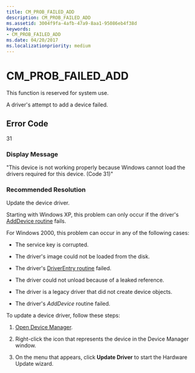 ```yaml
---
title: CM_PROB_FAILED_ADD
description: CM_PROB_FAILED_ADD
ms.assetid: 3004f9fa-4afb-47a9-8aa1-95086eb4f38d
keywords:
- CM_PROB_FAILED_ADD
ms.date: 04/20/2017
ms.localizationpriority: medium
---
```


# CM_PROB_FAILED_ADD

This function is reserved for system use.

A driver's attempt to add a device failed.

## Error Code

31

### Display Message

"This device is not working properly because Windows cannot load the drivers required for this device. (Code 31)"

### Recommended Resolution

Update the device driver.

Starting with Windows XP, this problem can only occur if the driver's [AddDevice routine](https://msdn.microsoft.com/library/windows/hardware/ff566398) fails.

For Windows 2000, this problem can occur in any of the following cases:

- The service key is corrupted.

- The driver's image could not be loaded from the disk.

- The driver's [DriverEntry routine](https://msdn.microsoft.com/library/windows/hardware/ff566402) failed.

- The driver could not unload because of a leaked reference.

- The driver is a legacy driver that did not create device objects.

- The driver's *AddDevice* routine failed.

To update a device driver, follow these steps:

1. [Open Device Manager](using-device-manager.md).

2. Right-click the icon that represents the device in the Device Manager window.

3. On the menu that appears, click **Update Driver** to start the Hardware Update wizard.

